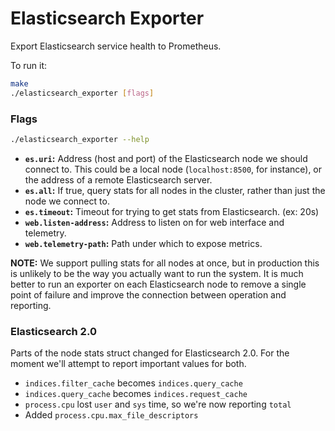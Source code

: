# Elasticsearch Exporter

Export Elasticsearch service health to Prometheus.

To run it:

```bash
make
./elasticsearch_exporter [flags]
```

### Flags

```bash
./elasticsearch_exporter --help
```

* __`es.uri`:__ Address (host and port) of the Elasticsearch node we should
    connect to. This could be a local node (`localhost:8500`, for instance), or
    the address of a remote Elasticsearch server.
* __`es.all`:__ If true, query stats for all nodes in the cluster,
    rather than just the node we connect to.
* __`es.timeout`:__ Timeout for trying to get stats from Elasticsearch. (ex: 20s)
* __`web.listen-address`:__ Address to listen on for web interface and telemetry.
* __`web.telemetry-path`:__ Path under which to expose metrics.

__NOTE:__ We support pulling stats for all nodes at once, but in production
this is unlikely to be the way you actually want to run the system. It is much
better to run an exporter on each Elasticsearch node to remove a single point
of failure and improve the connection between operation and reporting.

### Elasticsearch 2.0

Parts of the node stats struct changed for Elasticsearch 2.0. For the moment
we'll attempt to report important values for both.

* `indices.filter_cache` becomes `indices.query_cache`
* `indices.query_cache` becomes `indices.request_cache`
* `process.cpu` lost `user` and `sys` time, so we're now reporting `total`
* Added `process.cpu.max_file_descriptors`
